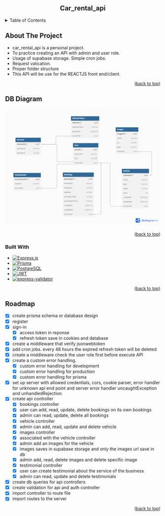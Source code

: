 <!-- PROJECT LOGO -->

<a id="readme-top"></a>
<br />

<div align="center">
  <h2 align="center">Car_rental_api</h2>
</div>

<!-- TABLE OF CONTENTS -->
<details>
  <summary>Table of Contents</summary>
  <ol>
    <li>
      <a href="#about-the-project">About The Project</a>
      <ul>
        <li><a href="#built-with">Built With</a></li>
        <li><a href="https://github.com/bartue-dev/blog_api/blob/main/api-documentation.md">API Documentation</a></li>
      </ul>
    </li>
    <li><a href="#roadmap">Roadmap</a></li>
  </ol>
</details>

<!-- ABOUT THE PROJECT -->

## About The Project

-   car_rental_api is a personal project.
-   To practice creating an API with admin and user role.
-   Usage of supabase storage. Simple cron jobs.
-   Request valication.
-   Proper folder structure
-   This API will be use for the REACTJS front end/client.

<p align="right">(<a href="#readme-top">back to top</a>)</p>

<!-- DB DIAGRAM -->

## DB Diagram

![Database Diagram](public/car-rental-dbdiagram.png)

<p align="right">(<a href="#readme-top">back to top</a>)</p>

### Built With

<!-- BADGES -->

-   [![Express.js][Express.js-badge]][Express.js-url]
-   [![Prisma][Prisma-badge]][Prisma-url]
-   [![PostgreSQL][PostgreSQL-badge]][PostgreSQL-url]
-   [![JWT][JWT-badge]][JWT-url]
-   [![express-validator][express-validator-badge]][express-validator-url]

<!-- BADGES -->

[Express.js-badge]: https://img.shields.io/badge/Express.js-000000?style=for-the-badge&logo=express&logoColor=white
[Express.js-url]: https://expressjs.com/
[Prisma-badge]: https://img.shields.io/badge/Prisma-2D3748?style=for-the-badge&logo=prisma&logoColor=white
[Prisma-url]: https://www.prisma.io/
[PostgreSQL-badge]: https://img.shields.io/badge/PostgreSQL-336791?style=for-the-badge&logo=postgresql&logoColor=white
[PostgreSQL-url]: https://www.postgresql.org/
[JWT-badge]: https://img.shields.io/badge/JWT-FFB600?style=for-the-badge&logo=jsonwebtokens&logoColor=black
[JWT-url]: https://jwt.io/
[express-validator-badge]: https://img.shields.io/badge/express--validator-6A1B9A?style=for-the-badge
[express-validator-url]: https://express-validator.github.io/docs/

<p align="right">(<a href="#readme-top">back to top</a>)</p>

<!-- ROADMAP -->

## Roadmap

-   [x] create prisma schema or database design
-   [x] register
-   [x] sign-in
    -   [x] access token in reponse
    -   [x] refresh token save in cookies and database
-   [x] create a middleware that verify jsonwebtoken
-   [x] add cron jobs. every 48 hours the expired refresh token will be deleted
-   [x] create a middleware check the user role first before execute API
-   [x] create a custom error handling.
    -   [x] custom error handling for development
    -   [x] custom error handling for production
    -   [x] custom error handling for prisma
-   [x] set up server with allowed credentials, cors, cookie parser, error handler for unknown api end point and server error handler uncaughtException and unhandledRejection.
-   [x] create api controller
    -   [x] bookings controller
    -   [x] user can add, read, update, delete bookings on its own bookings
    -   [x] admin can read, update, delete all bookings
    -   [x] vehicle controller
    -   [x] admin can add, read, update and delete vehicle
    -   [x] images controller
    -   [x] associated with the vehicle controller
    -   [x] admin add an images for the vehicle
    -   [x] images saves in supabase storage and only the images url save in db
    -   [x] admin add, read, delete images and delete specific image
    -   [x] testimonial controller
    -   [x] user can create testimonial about the service of the business
    -   [x] admin can read, update and delete testimonials
-   [x] create db queries for api controllers
-   [x] create validation for api and auth controller
-   [x] import controller to route file
-   [x] import routes to the server

<p align="right">(<a href="#readme-top">back to top</a>)</p>
